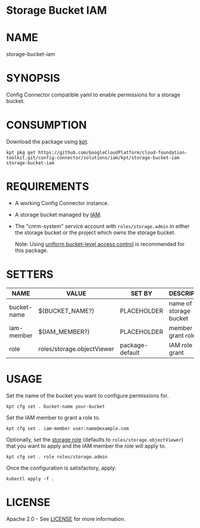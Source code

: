 Storage Bucket IAM
==================================================
# NAME
  storage-bucket-iam
# SYNOPSIS
  Config Connector compatible yaml to enable permissions for a storage bucket.
# CONSUMPTION
  Download the package using [kpt](https://googlecontainertools.github.io/kpt/).
  ```
  kpt pkg get https://github.com/GoogleCloudPlatform/cloud-foundation-toolkit.git/config-connector/solutions/iam/kpt/storage-bucket-iam storage-bucket-iam
  ```
# REQUIREMENTS
- A working Config Connector instance.
- A storage bucket managed by [IAM](https://cloud.google.com/storage/docs/access-control#using_permissions_with_acls).
- The "cnrm-system" service account with `roles/storage.admin` in either
  the storage bucket or the project which owns the storage bucket.

  Note: Using [uniform bucket-level access control](https://cloud.google.com/storage/docs/uniform-bucket-level-access) is recommended for this package.
# SETTERS
|    NAME     |           VALUE            |     SET BY      |      DESCRIPTION       | COUNT |
|-------------|----------------------------|-----------------|------------------------|-------|
| bucket-name | ${BUCKET_NAME?}            | PLACEHOLDER     | name of storage bucket | 1     |
| iam-member  | ${IAM_MEMBER?}             | PLACEHOLDER     | member to grant role   | 1     |
| role        | roles/storage.objectViewer | package-default | IAM role to grant      | 1     |
# USAGE
  Set the name of the bucket you want to configure permissions for.
  ```
  kpt cfg set . bucket-name your-bucket
  ```
  Set the IAM member to grant a role to.
  ```
  kpt cfg set . iam-member user:name@example.com
  ```
  Optionally, set the [storage 
  role](https://cloud.google.com/iam/docs/understanding-roles#storage-roles) (defaults to
  `roles/storage.objectViewer`) that you want to apply and the IAM member the role will apply to.
  ```
  kpt cfg set . role roles/storage.admin
  ```
  Once the configuration is satisfactory, apply:
  ```
  kubectl apply -f .
  ```
# LICENSE
  Apache 2.0 - See [LICENSE](/LICENSE) for more information.
